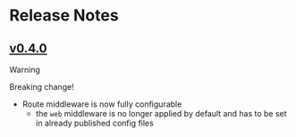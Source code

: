 # Release Notes

## [v0.4.0](https://github.com/cybex-gmbh/laravel-transmorpher-client/compare/v0.3.0...v0.4.0)

> [!WARNING]
> Breaking change!

- Route middleware is now fully configurable
  - the `web` middleware is no longer applied by default and has to be set in already published config files 





